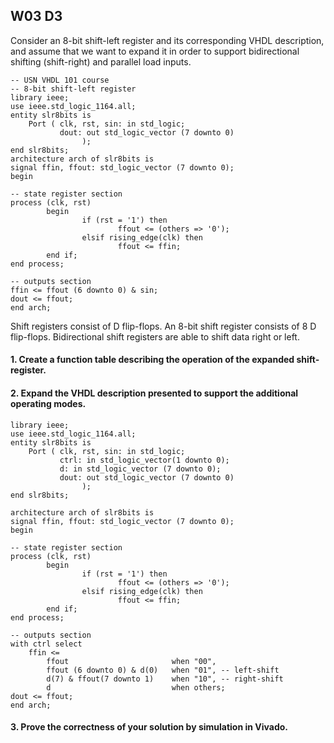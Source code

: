 ## W03 D3

Consider an 8-bit shift-left register and its corresponding VHDL description, and assume that we want to expand it in order to support bidirectional shifting (shift-right) and parallel load inputs.


```
-- USN VHDL 101 course
-- 8-bit shift-left register
library ieee;
use ieee.std_logic_1164.all;
entity slr8bits is
    Port ( clk, rst, sin: in std_logic;
           dout: out std_logic_vector (7 downto 0)
                );
end slr8bits;
architecture arch of slr8bits is
signal ffin, ffout: std_logic_vector (7 downto 0);
begin

-- state register section
process (clk, rst)
        begin
                if (rst = '1') then
                        ffout <= (others => '0');
                elsif rising_edge(clk) then
                        ffout <= ffin;
        end if;
end process;

-- outputs section
ffin <= ffout (6 downto 0) & sin;
dout <= ffout;
end arch;
```


Shift registers consist of D flip-flops. An 8-bit shift register consists of 8 D flip-flops. Bidirectional shift registers are able to shift data right or left.


#### 1.	Create a function table describing the operation of the expanded shift-register.
#### 2.	Expand the VHDL description presented to support the additional operating modes.

```
library ieee;
use ieee.std_logic_1164.all;
entity slr8bits is
    Port ( clk, rst, sin: in std_logic;
           ctrl: in std_logic_vector(1 downto 0);
           d: in std_logic_vector (7 downto 0);
           dout: out std_logic_vector (7 downto 0)
                );
end slr8bits;

architecture arch of slr8bits is
signal ffin, ffout: std_logic_vector (7 downto 0);
begin

-- state register section
process (clk, rst)
        begin
                if (rst = '1') then
                        ffout <= (others => '0');
                elsif rising_edge(clk) then
                        ffout <= ffin;
        end if;
end process;

-- outputs section
with ctrl select
    ffin <=
        ffout                       when "00",
        ffout (6 downto 0) & d(0)   when "01", -- left-shift
        d(7) & ffout(7 downto 1)    when "10", -- right-shift
        d                           when others;
dout <= ffout;
end arch;
```


#### 3.	Prove the correctness of your solution by simulation in Vivado.

